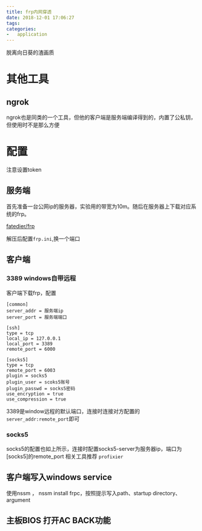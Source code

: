 ```yaml
---
title: frp内网穿透
date: 2018-12-01 17:06:27
tags:
categories:
-   application
---
```


脱离向日葵的渣画质
<!--more-->

# 其他工具
## ngrok
ngrok也是同类的一个工具，但他的客户端是服务端编译得到的，内置了公私钥，但使用时不是那么方便

# 配置
注意设置token
## 服务端
首先准备一台公网ip的服务器，实验用的带宽为10m。随后在服务器上下载对应系统的frp。

[fatedier/frp](https://github.com/fatedier/frp/releases)

解压后配置`frp.ini`,换一个端口

## 客户端
### 3389 windows自带远程 
客户端下载frp，配置
```
[common]
server_addr = 服务端ip
server_port = 服务端端口

[ssh]
type = tcp
local_ip = 127.0.0.1
local_port = 3389
remote_port = 6000

[socks5]
type = tcp
remote_port = 6003
plugin = socks5
plugin_user = scoks5账号        
plugin_passwd = socks5密码
use_encryption = true
use_compression = true

```
3389是window远程的默认端口，连接时连接对方配置的 `server_addr:remote_port`即可

### socks5
socks5的配置也如上所示，连接时配置socks5-server为服务器ip，端口为[socks5]的remote_port
相关工具推荐 `profixier`

## 客户端写入windows service
使用nssm ， nssm install frpc，按照提示写入path、startup directory、argument

## 主板BIOS 打开AC BACK功能
